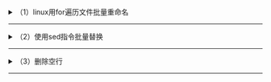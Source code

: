 <details markdown='1'><summary>（1）linux用for遍历文件批量重命名</summary>

# （1）linux用for遍历文件批量重命名
在Termux中，`rename`命令可能不是默认安装的。你可以尝试使用`mv`命令来实现批量重命名后缀，具体命令如下：

```bash
for file in *.txt; do mv "$file" "${file%.txt}.md"; done
```

这个命令会将当前目录下所有以`.txt`结尾的文件的后缀改为`.md`。

</details>

---

<details markdown='1'><summary>（2）使用sed指令批量替换</summary>

# （2）使用sed指令批量替换
- 单个替换
```bash
sed -i 's/\*\*哈莫\*\*/哈莫/g' /storage/emulated/0/Documents/markor/翻译/*.md
```
- 多个替换
```bash
sed -i 's/\*\*罗宾\*\*/罗宾/g; s/\*\*杰拉德\*\*/杰拉德/g; s/\*\*伊万\*\*/伊万/g; s/\*\*米亚莉\*\*/米亚莉/g; s/\*\*萨丢罗斯\*\*/萨丢罗斯/g; s/\*\*梅娜蒂\*\*/梅娜蒂/g; s/\*\*杰斯敏\*\*/杰斯敏/g; s/\*\*加西亚\*\*/加西亚/g; s/\*\*斯库莱塔\*\*/斯库莱塔/g; s/\*\*哈梅特\*\*/哈梅特/g; s/\*\*哈莫\*\*/哈莫/g; s/\*\*柯兰\*\*/柯兰/g; s/\*\*巴比\*\*/巴比/g; s/\*\*西芭\*\*/西芭/g; s/\*\*阿莱克斯\*\*/阿莱克斯/g; s/\*\*贤者之石\*\*/贤者之石/g' /storage/emulated/0/Documents/markor/翻译/*.md
```

</details>

---

<details markdown='1'><summary>（3）删除空行</summary>
  
# （3）删除空行

```bash
sed -i '/^[[:space:]]*$/d' GSen_3.md
```

- 更通用指令是使用`^[[:space:]]*$`来匹配仅包含空白字符的行（包括空行），并使用`d`来删除它们。

</details>

---
